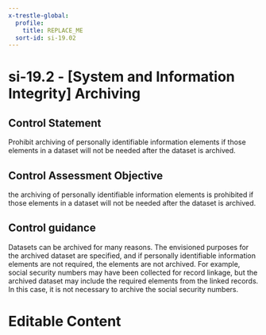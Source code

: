 ```yaml
---
x-trestle-global:
  profile:
    title: REPLACE_ME
  sort-id: si-19.02
---
```


# si-19.2 - \[System and Information Integrity\] Archiving

## Control Statement

Prohibit archiving of personally identifiable information elements if those elements in a dataset will not be needed after the dataset is archived.

## Control Assessment Objective

the archiving of personally identifiable information elements is prohibited if those elements in a dataset will not be needed after the dataset is archived.

## Control guidance

Datasets can be archived for many reasons. The envisioned purposes for the archived dataset are specified, and if personally identifiable information elements are not required, the elements are not archived. For example, social security numbers may have been collected for record linkage, but the archived dataset may include the required elements from the linked records. In this case, it is not necessary to archive the social security numbers.

# Editable Content

<!-- Make additions and edits below -->
<!-- The above represents the contents of the control as received by the profile, prior to additions. -->
<!-- If the profile makes additions to the control, they will appear below. -->
<!-- The above markdown may not be edited but you may edit the content below, and/or introduce new additions to be made by the profile. -->
<!-- If there is a yaml header at the top, parameter values may be edited. Use --set-parameters to incorporate the changes during assembly. -->
<!-- The content here will then replace what is in the profile for this control, after running profile-assemble. -->
<!-- The current profile has no added parts for this control, but you may add new ones here. -->
<!-- Each addition must have a heading either of the form ## Control my_addition_name -->
<!-- or ## Part a. (where the a. refers to one of the control statement labels.) -->
<!-- "## Control" parts are new parts added after the statement part. -->
<!-- "## Part" parts are new parts added into the top-level statement part with that label. -->
<!-- Subparts may be added with nested hash levels of the form ### My Subpart Name -->
<!-- underneath the parent ## Control or ## Part being added -->
<!-- See https://ibm.github.io/compliance-trestle/tutorials/ssp_profile_catalog_authoring/ssp_profile_catalog_authoring for guidance. -->

